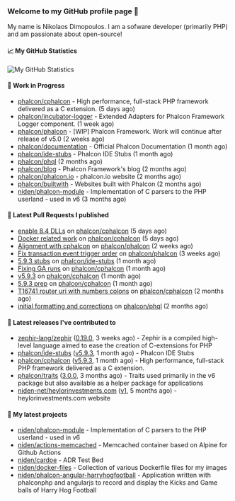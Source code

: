 ### Welcome to my GitHub profile page 👋

My name is Nikolaos Dimopoulos. I am a sofware developer (primarily PHP) and am passionate about open-source!

#### 📈 My GitHub Statistics

![My GitHub Statistics](https://github-readme-stats.vercel.app/api?username=niden&show_icons=true&count_private=true&hide_title=true&theme=transparent)

#### 👷 Work in Progress

- [phalcon/cphalcon](https://github.com/phalcon/cphalcon) - High performance, full-stack PHP framework delivered as a C extension. (5 days ago)
- [phalcon/incubator-logger](https://github.com/phalcon/incubator-logger) - Extended Adapters for Phalcon Framework Logger component. (1 week ago)
- [phalcon/phalcon](https://github.com/phalcon/phalcon) - [WIP] Phalcon Framework. Work will continue after release of v5.0 (2 weeks ago)
- [phalcon/documentation](https://github.com/phalcon/documentation) - Official Phalcon Documentation (1 month ago)
- [phalcon/ide-stubs](https://github.com/phalcon/ide-stubs) - Phalcon IDE Stubs (1 month ago)
- [phalcon/phql](https://github.com/phalcon/phql) (2 months ago)
- [phalcon/blog](https://github.com/phalcon/blog) - Phalcon Framework&#39;s blog (2 months ago)
- [phalcon/phalcon.io](https://github.com/phalcon/phalcon.io) - phalcon.io website (2 months ago)
- [phalcon/builtwith](https://github.com/phalcon/builtwith) - Websites built with Phalcon (2 months ago)
- [niden/phalcon-module](https://github.com/niden/phalcon-module) - Implementation of C parsers to the PHP userland - used in v6 (3 months ago)

#### 🔨 Latest Pull Requests I published

- [enable 8.4 DLLs](https://github.com/phalcon/cphalcon/pull/16771) on [phalcon/cphalcon](https://github.com/phalcon/cphalcon) (5 days ago)
- [Docker related work](https://github.com/phalcon/cphalcon/pull/16770) on [phalcon/cphalcon](https://github.com/phalcon/cphalcon) (5 days ago)
- [Alignment with cphalcon](https://github.com/phalcon/phalcon/pull/629) on [phalcon/phalcon](https://github.com/phalcon/phalcon) (2 weeks ago)
- [Fix transaction event trigger order](https://github.com/phalcon/phalcon/pull/628) on [phalcon/phalcon](https://github.com/phalcon/phalcon) (3 weeks ago)
- [5.9.3 stubs](https://github.com/phalcon/ide-stubs/pull/112) on [phalcon/ide-stubs](https://github.com/phalcon/ide-stubs) (1 month ago)
- [Fixing GA runs](https://github.com/phalcon/cphalcon/pull/16760) on [phalcon/cphalcon](https://github.com/phalcon/cphalcon) (1 month ago)
- [v5.9.3](https://github.com/phalcon/cphalcon/pull/16758) on [phalcon/cphalcon](https://github.com/phalcon/cphalcon) (1 month ago)
- [5.9.3 prep](https://github.com/phalcon/cphalcon/pull/16756) on [phalcon/cphalcon](https://github.com/phalcon/cphalcon) (1 month ago)
- [T16741 router uri with numbers colons](https://github.com/phalcon/cphalcon/pull/16745) on [phalcon/cphalcon](https://github.com/phalcon/cphalcon) (2 months ago)
- [initial formatting and corrections](https://github.com/phalcon/phql/pull/1) on [phalcon/phql](https://github.com/phalcon/phql) (2 months ago)

#### 🔭 Latest releases I've contributed to

- [zephir-lang/zephir](https://github.com/zephir-lang/zephir) ([0.19.0](https://github.com/zephir-lang/zephir/releases/tag/0.19.0), 3 weeks ago) - Zephir is a compiled high-level language aimed to ease the creation of C-extensions for PHP
- [phalcon/ide-stubs](https://github.com/phalcon/ide-stubs) ([v5.9.3](https://github.com/phalcon/ide-stubs/releases/tag/v5.9.3), 1 month ago) - Phalcon IDE Stubs
- [phalcon/cphalcon](https://github.com/phalcon/cphalcon) ([v5.9.3](https://github.com/phalcon/cphalcon/releases/tag/v5.9.3), 1 month ago) - High performance, full-stack PHP framework delivered as a C extension.
- [phalcon/traits](https://github.com/phalcon/traits) ([3.0.0](https://github.com/phalcon/traits/releases/tag/3.0.0), 3 months ago) - Traits used primarily in the v6 package but also available as a helper package for applications
- [niden-net/heylorinvestments.com](https://github.com/niden-net/heylorinvestments.com) ([v1](https://github.com/niden-net/heylorinvestments.com/releases/tag/v1), 5 months ago) - heylorinvestments.com website

#### 🌱 My latest projects

- [niden/phalcon-module](https://github.com/niden/phalcon-module) - Implementation of C parsers to the PHP userland - used in v6
- [niden/actions-memcached](https://github.com/niden/actions-memcached) - Memcached container based on Alpine for Github Actions
- [niden/cardoe](https://github.com/niden/cardoe) - ADR Test Bed
- [niden/docker-files](https://github.com/niden/docker-files) - Collection of various Dockerfile files for my images
- [niden/phalcon-angular-harryhogfootball](https://github.com/niden/phalcon-angular-harryhogfootball) - Application written with phalconphp and angularjs to record and display the Kicks and Game balls of Harry Hog Football


